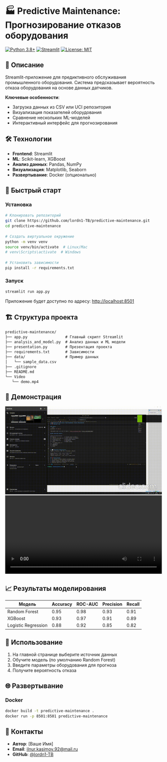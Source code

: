 
# 🏭 Predictive Maintenance: Прогнозирование отказов оборудования

[![Python 3.8+](https://img.shields.io/badge/python-3.8+-blue.svg)](https://www.python.org/downloads/)
[![Streamlit](https://img.shields.io/badge/Streamlit-1.45.1-FF4B4B.svg)](https://streamlit.io/)
[![License: MIT](https://img.shields.io/badge/License-MIT-yellow.svg)](https://opensource.org/licenses/MIT)

## 📝 Описание
Streamlit-приложение для предиктивного обслуживания промышленного оборудования. Система предсказывает вероятность отказа оборудования на основе данных датчиков.

**Ключевые особенности**:
- Загрузка данных из CSV или UCI репозитория
- Визуализация показателей оборудования
- Сравнение нескольких ML-моделей
- Интерактивный интерфейс для прогнозирования

## 🛠 Технологии
- **Frontend**: Streamlit
- **ML**: Scikit-learn, XGBoost
- **Анализ данных**: Pandas, NumPy
- **Визуализация**: Matplotlib, Seaborn
- **Развертывание**: Docker (опционально)

## 🚀 Быстрый старт

### Установка
```bash
# Клонировать репозиторий
git clone https://github.com/lordn1-TB/predictive-maintenance.git
cd predictive-maintenance

# Создать виртуальное окружение
python -m venv venv
source venv/bin/activate  # Linux/Mac
# venv\Scripts\activate  # Windows

# Установить зависимости
pip install -r requirements.txt
```

### Запуск
```bash
streamlit run app.py
```
Приложение будет доступно по адресу: [http://localhost:8501](http://localhost:8501)

## 🏗 Структура проекта
```
predictive-maintenance/
├── app.py                 # Главный скрипт Streamlit
├── analysis_and_model.py  # Анализ данных и ML модели
├── presentation.py        # Презентация проекта
├── requirements.txt       # Зависимости
├── data/                  # Пример данных
│   └── sample_data.csv
├── .gitignore
├── README.md
└── Video
   └── demo.mp4

```

## 🎥 Демонстрация
![Демонстрация работы](Video/demo.gif)
<video src="video/demo.mp4" controls width="100%"></video>

## 📈 Результаты моделирования
Модель | Accuracy | ROC-AUC | Precision | Recall
-------|----------|---------|-----------|-------
Random Forest | 0.95 | 0.98 | 0.93 | 0.91
XGBoost | 0.93 | 0.97 | 0.91 | 0.89
Logistic Regression | 0.88 | 0.92 | 0.85 | 0.82

## 📌 Использование
1. На главной странице выберите источник данных
2. Обучите модель (по умолчанию Random Forest)
3. Введите параметры оборудования для прогноза
4. Получите вероятность отказа

## 🌐 Развертывание
### Docker
```bash
docker build -t predictive-maintenance .
docker run -p 8501:8501 predictive-maintenance
```

## 🤝 Контакты
- **Автор**: [Ваше Имя]
- **Email**: ilnur.kasimov.92@mail.ru
- **GitHub**: [@lordn1-TB](https://github.com/lordn1-TB)